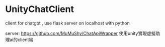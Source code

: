 # UnityChatClient
client for chatgbt , use flask server on localhost with python

server: https://github.com/MuMuShy/ChatApiWrapper 
使用unity實現虛擬助理ai的client端
